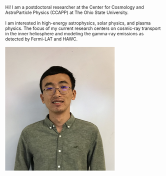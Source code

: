 Hi! I am a postdoctoral researcher at the Center for Cosmology and AstroParticle Physics (CCAPP) at The Ohio State University. 
<br/><br/>
I am interested in high-energy astrophysics, solar physics, and plasma physics. The focus of my current research centers on cosmic-ray transport in the inner heliosphere and modeling the gamma-ray emissions as detected by Fermi-LAT and HAWC.
<br/><br/>
<img src="images/profile_2.jpg" width = "350">
